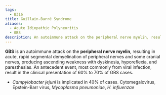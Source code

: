 ```yaml
---
tags:
  - B316
title: Guillain-Barré Syndrome
aliases:
  - Acute Idiopathic Polyneuritis
  - GBS
description: An autoimmune attack on the peripheral nerve myelin, resulting in acute, rapid segmental demyelination of peripheral nerves and some cranial nerves, producing ascending weakness with dyskinesia, hyporeflexia, and paresthesias.
---
```

**GBS** is an autoimmune attack on the **peripheral nerve myelin**, resulting in acute, rapid segmental demyelination of peripheral nerves and some cranial nerves, producing ascending weakness with dyskinesia, hyporeflexia, and paresthesias. An antecedent event, most commonly from viral infection, result in the clinical presentation of 60% to 70% of GBS cases.
- *Campylobacter jejuni* is implicated in 40% of cases. Cytomegalovirus, Epstein-Barr virus, *Mycoplasma pneumoniae*, *H. influenzae*